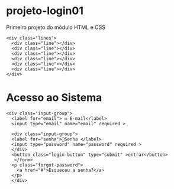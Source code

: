 # projeto-login01
Primeiro projeto do módulo HTML e CSS
<!DOCTYPE html>
<html lang="pt-br">

<head>
  <meta charset="UTF-8">
  <meta name="viewport" content="width=device-width, initial-scale=1.0">
  <title>Aula 03</title>
</head>

<body>
  <div class="background">

    <div class="lines">
      <div class="line"></div>
      <div class="line"></div>
      <div class="line"></div>
      <div class="line"></div>
      <div class="line"></div>
      <div class="line"></div>
    </div>
  </div>
  <div class="container"></div>
  <div class="login-card"></div>
  <h1>Acesso ao Sistema</h1>
   <form id="loginForm" action="#" method="POST"> 

    <div class="input-group">
      <label for="email"> ✉️ E-mail</label>
      <input type="email" name="email" required >
      
      <div class="input-group">
      <label for="senha">🔑Senha </label>
      <input type="password" name="password" required >
      </div>
      <button class="login-button" type="submit" >entrar</button>
       </form>
      <p class="forgot-password">
        <a href="#">Esqueceu a senha?</a>
      </p>
      </div>







</body>

</html>
